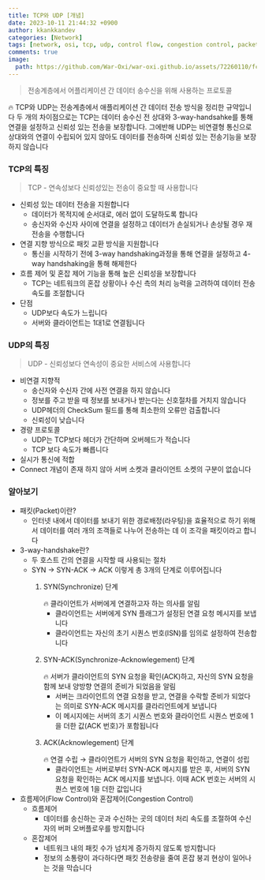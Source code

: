 ```yaml
---
title: TCP와 UDP [개념]
date: 2023-10-11 21:44:32 +0900
author: kkankkandev
categories: [Network]
tags: [network, osi, tcp, udp, control flow, congestion control, packet]     # TAG names should always be lowercase
comments: true
image:
  path: https://github.com/War-Oxi/war-oxi.github.io/assets/72260110/fce002d4-2ca7-4d74-9990-6b3da63d41f5
---
```


> 전송계층에서 어플리케이션 간 데이터 송수신을 위해 사용하는 프로토콜
> 

<aside>
🔥 TCP와 UDP는 전송계층에서 애플리케이션 간 데이터 전송 방식을 정리한 규약입니다
두 개의 차이점으로는 TCP는 데이터 송수신 전 상대와 3-way-handsahke를 통해 연결을 설정하고 신뢰성 있는 전송을 보장합니다. 그에반해 UDP는 비연결형 통신으로 상대와의 연결이 수립되어 있지 않아도 데이터를 전송하며 신뢰성 있는 전송기능을 보장하지 않습니다

</aside>

### TCP의 특징 

> TCP - 연속성보다 신뢰성있는 전송이 중요할 때 사용합니다
> 
- 신뢰성 있는 데이터 전송을 지원합니다
    - 데이터가 목적지에 순서대로, 에러 없이 도달하도록 합니다
    - 송신자와 수신자 사이에 연결을 설정하고 데이터가 손실되거나 손상될 경우 재전송을 수행합니다
- 연결 지향 방식으로 패킷 교환 방식을 지원합니다
    - 통신을 시작하기 전에 3-way handshaking과정을 통해 연결을 설정하고 4-way handshaking을 통해 해제한다
- 흐름 제어 및 혼잡 제어 기능을 통해 높은 신뢰성을 보장합니다
    - TCP는 네트워크의 혼잡 상황이나 수신 측의 처리 능력을 고려하여 데이터 전송 속도를 조절합니다
- 단점
    - UDP보다 속도가 느립니다
    - 서버와 클라이언트는 1대1로 연결됩니다

### UDP의 특징

> UDP - 신뢰성보다 연속성이 중요한 서비스에 사용합니다
> 
- 비연결 지향적
    - 송신자와 수신자 간에 사전 연결을 하지 않습니다
    - 정보를 주고 받을 때 정보를 보내거나 받는다는 신호절차를 거치지 않습니다
    - UDP헤더의 CheckSum 필드를 통해 최소한의 오류만 검출합니다
    - 신뢰성이 낮습니다
- 경량 프로토콜
    - UDP는 TCP보다 헤더가 간단하며 오버헤드가 적습니다
    - TCP 보다 속도가 빠릅니다
- 실시가 통신에 적합
- Connect 개념이 존재 하지 않아 서버 소켓과 클라이언트 소켓의 구분이 없습니다

### 알아보기

- 패킷(Packet)이란?
    - 인터넷 내에서 데이터를 보내기 위한 경로배정(라우팅)을 효율적으로 하기 위해서 데이터를 여러 개의 조객들로 나누어 전송하는 데 이 조각을 패킷이라고 합니다
- 3-way-handshake란?
    - 두 호스트 간의 연결을 시작할 때 사용되는 절차
    - SYN → SYN-ACK → ACK 이렇게 총 3개의 단계로 이루어집니다
        1. SYN(Synchronize) 단계
            
            <aside>
            🔥 클라이언트가 서버에게 연결하고자 하는 의사를 알림
            
            </aside>
            
            - 클라이언트는 서버에게 SYN 플래그가 설정된 연결 요청 메시지를 보냅니다
            - 클라이언트는 자신의 초기 시퀀스 번호(ISN)를 임의로 설정하여 전송합니다
        2. SYN-ACK(Synchronize-Acknowlegement) 단계
            
            <aside>
            🔥 서버가 클라이언트의 SYN 요청을 확인(ACK)하고, 자신의 SYN 요청을 함께 보내 양방향 연결의 준비가 되었음을 알림
            
            </aside>
            
            - 서버는 크라이언트의 연결 요청을 받고, 연결을 수락할 준비가 되었다는 의미로 SYN-ACK 메시지를 클라리언트에게 보냅니다
            - 이 메시지에는 서버의 초기 시퀀스 번호와 클라이언트 시퀀스 번호에 1을 더한 값(ACK 번호)가 포함됩니다
        3. ACK(Acknowlegement) 단계
            
            <aside>
            🔥 연결 수립 → 클라이언트가 서버의 SYN 요청을 확인하고, 연결이 성립
            
            </aside>
            
            - 클라이언트는 서버로부터 SYN-ACK 메시지를 받은 후, 서버의 SYN 요청을 확인하는 ACK 메시지를 보냅니다. 이때 ACK 번호는 서버의 시퀀스 번호에 1을 더한 값입니다
- 흐름제어(Flow Control)와 혼잡제어(Congestion Control)
    - 흐름제어
        - 데이터를 송신하는 곳과 수신하는 곳의 데이터 처리 속도를 조절하여 수신자의 버퍼 오버플로우를 방지합니다
    - 혼잡제어
        - 네트워크 내의 패킷 수가 넘치게 증가하지 않도록 방지합니다
        - 정보의 소통량이 과다하다면 패킷 전송량을 줄여 혼잡 붕괴 현상이 일어나는 것을 막습니다